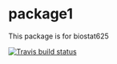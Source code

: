 # package1

This package is for biostat625

  <!-- badges: start -->
  [![Travis build status](https://travis-ci.org/biostat625/package1.svg?branch=master)](https://travis-ci.org/biostat625/package1)
  <!-- badges: end -->
